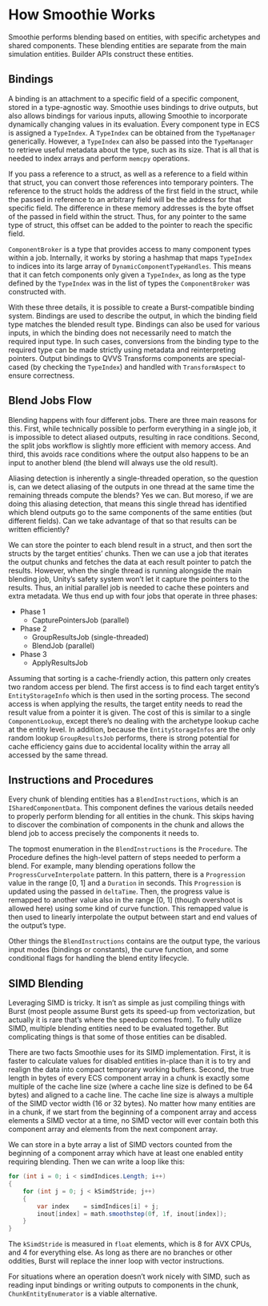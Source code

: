 # How Smoothie Works

Smoothie performs blending based on entities, with specific archetypes and
shared components. These blending entities are separate from the main simulation
entities. Builder APIs construct these entities.

## Bindings

A binding is an attachment to a specific field of a specific component, stored
in a type-agnostic way. Smoothie uses bindings to drive outputs, but also allows
bindings for various inputs, allowing Smoothie to incorporate dynamically
changing values in its evaluation. Every component type in ECS is assigned a
`TypeIndex`. A `TypeIndex` can be obtained from the `TypeManager` generically.
However, a `TypeIndex` can also be passed into the `TypeManager` to retrieve
useful metadata about the type, such as its size. That is all that is needed to
index arrays and perform `memcpy` operations.

If you pass a reference to a struct, as well as a reference to a field within
that struct, you can convert those references into temporary pointers. The
reference to the struct holds the address of the first field in the struct,
while the passed in reference to an arbitrary field will be the address for that
specific field. The difference in these memory addresses is the byte offset of
the passed in field within the struct. Thus, for any pointer to the same type of
struct, this offset can be added to the pointer to reach the specific field.

`ComponentBroker` is a type that provides access to many component types within
a job. Internally, it works by storing a hashmap that maps `TypeIndex` to
indices into its large array of `DynamicComponentTypeHandles`. This means that
it can fetch components only given a `TypeIndex`, as long as the type defined by
the `TypeIndex` was in the list of types the `ComponentBroker` was constructed
with.

With these three details, it is possible to create a Burst-compatible binding
system. Bindings are used to describe the output, in which the binding field
type matches the blended result type. Bindings can also be used for various
inputs, in which the binding does not necessarily need to match the required
input type. In such cases, conversions from the binding type to the required
type can be made strictly using metadata and reinterpreting pointers. Output
bindings to QVVS Transforms components are special-cased (by checking the
`TypeIndex`) and handled with `TransformAspect` to ensure correctness.

## Blend Jobs Flow

Blending happens with four different jobs. There are three main reasons for
this. First, while technically possible to perform everything in a single job,
it is impossible to detect aliased outputs, resulting in race conditions.
Second, the split jobs workflow is slightly more efficient with memory access.
And third, this avoids race conditions where the output also happens to be an
input to another blend (the blend will always use the old result).

Aliasing detection is inherently a single-threaded operation, so the question
is, can we detect aliasing of the outputs in one thread at the same time the
remaining threads compute the blends? Yes we can. But moreso, if we are doing
this aliasing detection, that means this single thread has identified which
blend outputs go to the same components of the same entities (but different
fields). Can we take advantage of that so that results can be written
efficiently?

We can store the pointer to each blend result in a struct, and then sort the
structs by the target entities’ chunks. Then we can use a job that iterates the
output chunks and fetches the data at each result pointer to patch the results.
However, when the single thread is running alongside the main blending job,
Unity’s safety system won’t let it capture the pointers to the results. Thus, an
initial parallel job is needed to cache these pointers and extra metadata. We
thus end up with four jobs that operate in three phases:

-   Phase 1
    -   CapturePointersJob (parallel)
-   Phase 2
    -   GroupResultsJob (single-threaded)
    -   BlendJob (parallel)
-   Phase 3
    -   ApplyResultsJob

Assuming that sorting is a cache-friendly action, this pattern only creates two
random access per blend. The first access is to find each target entity’s
`EntityStorageInfo` which is then used in the sorting process. The second access
is when applying the results, the target entity needs to read the result value
from a pointer it is given. The cost of this is similar to a single
`ComponentLookup`, except there’s no dealing with the archetype lookup cache at
the entity level. In addition, because the `EntityStorageInfos` are the only
random lookup `GroupResultsJob` performs, there is strong potential for cache
efficiency gains due to accidental locality within the array all accessed by the
same thread.

## Instructions and Procedures

Every chunk of blending entities has a `BlendInstructions`, which is an
`ISharedComponentData`. This component defines the various details needed to
properly perform blending for all entities in the chunk. This skips having to
discover the combination of components in the chunk and allows the blend job to
access precisely the components it needs to.

The topmost enumeration in the `BlendInstructions` is the `Procedure`. The
Procedure defines the high-level pattern of steps needed to perform a blend. For
example, many blending operations follow the `ProgressCurveInterpolate` pattern.
In this pattern, there is a `Progression` value in the range [0, 1] and a
`Duration` in seconds. This `Progression` is updated using the passed in
`deltaTime`. Then, the progress value is remapped to another value also in the
range [0, 1] (though overshoot is allowed here) using some kind of curve
function. This remapped value is then used to linearly interpolate the output
between start and end values of the output’s type.

Other things the `BlendInstructions` contains are the output type, the various
input modes (bindings or constants), the curve function, and some conditional
flags for handling the blend entity lifecycle.

## SIMD Blending

Leveraging SIMD is tricky. It isn’t as simple as just compiling things with
Burst (most people assume Burst gets its speed-up from vectorization, but
actually it is rare that’s where the speedup comes from). To fully utilize SIMD,
multiple blending entities need to be evaluated together. But complicating
things is that some of those entities can be disabled.

There are two facts Smoothie uses for its SIMD implementation. First, it is
faster to calculate values for disabled entities in-place than it is to try and
realign the data into compact temporary working buffers. Second, the true length
in bytes of every ECS component array in a chunk is exactly some multiple of the
cache line size (where a cache line size is defined to be 64 bytes) and aligned
to a cache line. The cache line size is always a multiple of the SIMD vector
width (16 or 32 bytes). No matter how many entities are in a chunk, if we start
from the beginning of a component array and access elements a SIMD vector at a
time, no SIMD vector will ever contain both this component array and elements
from the next component array.

We can store in a byte array a list of SIMD vectors counted from the beginning
of a component array which have at least one enabled entity requiring blending.
Then we can write a loop like this:

```csharp
for (int i = 0; i < simdIndices.Length; i++)
{
    for (int j = 0; j < kSimdStride; j++)
    {
        var index    = simdIndices[i] + j;
        inout[index] = math.smoothstep(0f, 1f, inout[index]);
    }
}
```

The `kSimdStride` is measured in `float` elements, which is 8 for AVX CPUs, and
4 for everything else. As long as there are no branches or other oddities, Burst
will replace the inner loop with vector instructions.

For situations where an operation doesn’t work nicely with SIMD, such as reading
input bindings or writing outputs to components in the chunk,
`ChunkEntityEnumerator` is a viable alternative.
